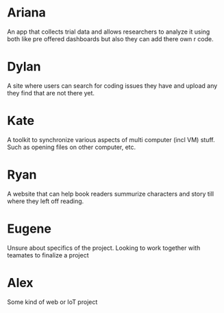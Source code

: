 # Ariana 
An app that collects trial data and allows researchers to analyze it using both like pre offered dashboards but also they can add there own r code.

# Dylan
A site where users can search for coding issues they have and upload any they find that are not there yet.

# Kate
A toolkit to synchronize various aspects of multi computer (incl VM) stuff. Such as opening
files on other computer, etc.

# Ryan
A website that can help book readers summurize characters and story till where they left off reading.

# Eugene
Unsure about specifics of the project. Looking to work together with teamates to finalize a project

# Alex
Some kind of web or IoT project
